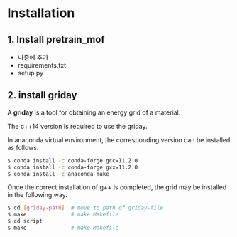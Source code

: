 #  Installation

## 1. Install pretrain_mof
- 나중에 추가
- requirements.txt
- setup.py


## 2. install griday
A **griday** is a tool for obtaining an energy grid of a material.

The c++14 version is required to use the griday.

In anaconda virtual environment, the corresponding version can be installed as follows.

```bash
$ conda install -c conda-forge gcc=11.2.0
$ conda install -c conda-forge gxx=11.2.0
$ conda install -c anaconda make
```

Once the correct installation of g++ is completed, the grid may be installed in the following way.

```bash
$ cd [griday-path]  # move to path of griday-file
$ make              # make Makefile
$ cd script
$ make              # make Makefile

```
